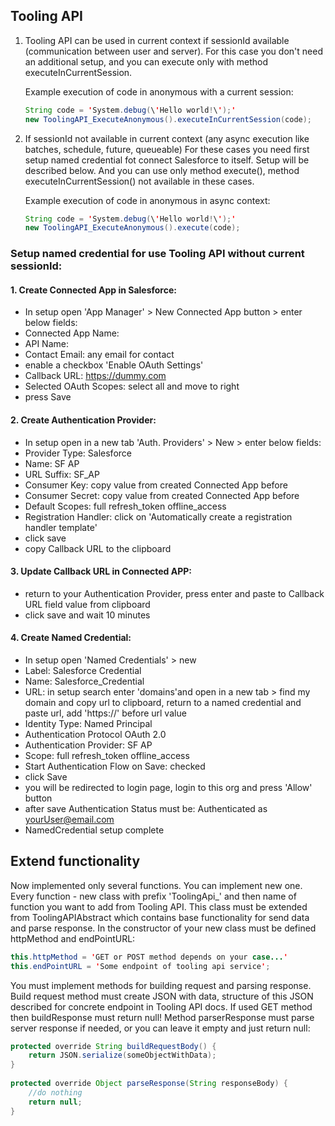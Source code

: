 ## Tooling API 


1) Tooling API can be used in current context if sessionId available (communication between user and server). 
    For this case you don't need an additional setup, and you can execute only with method executeInCurrentSession.
    
    Example execution of code in anonymous with a current session:
    
    ```java
    String code = 'System.debug(\'Hello world!\');'
    new ToolingAPI_ExecuteAnonymous().executeInCurrentSession(code);
    
    ```

2) If sessionId not available in current context (any async execution like batches, schedule, future, queueable)
    For these cases you need first setup named credential fot connect Salesforce to itself. Setup will be described below. 
    And you can use only method execute(), method executeInCurrentSession() not available in these cases.
    
    Example execution of code in anonymous in async context:
    
    ```java
    String code = 'System.debug(\'Hello world!\');'
    new ToolingAPI_ExecuteAnonymous().execute(code);

    ```
   

### Setup named credential for use Tooling API without current sessionId:

#### 1. Create Connected App in Salesforce:
 - In setup open 'App Manager' > New Connected App button > enter below fields:
 - Connected App Name: 
 - API Name:
 - Contact Email: any email for contact
 - enable a checkbox 'Enable OAuth Settings'
 - Callback URL: https://dummy.com
 - Selected OAuth Scopes: select all and move to right
 - press Save

#### 2. Create Authentication Provider:
 - In setup open in a new tab 'Auth. Providers' > New >  enter below fields:
 - Provider Type: Salesforce
 - Name: SF AP
 - URL Suffix: SF_AP
 - Consumer Key: copy value from created Connected App before
 - Consumer Secret: copy value from created Connected App before
 - Default Scopes: full refresh_token offline_access
 - Registration Handler: click on 'Automatically create a registration handler template'
 - click save
 - copy Callback URL to the clipboard 

#### 3. Update Callback URL in Connected APP:
 - return to your Authentication Provider, press enter and paste to Callback URL field value from clipboard
 - click save and wait 10 minutes

#### 4. Create Named Credential:
 - In setup open 'Named Credentials' > new
 - Label: Salesforce Credential
 - Name: Salesforce_Credential
 - URL: in setup search enter 'domains'and open in a new tab > find my domain and copy url to clipboard, 
   return to a named credential and paste url, add 'https://' before url value
 - Identity Type: Named Principal
 - Authentication Protocol OAuth 2.0
 - Authentication Provider: SF AP
 - Scope: full refresh_token offline_access
 - Start Authentication Flow on Save: checked
 - click Save
 - you will be redirected to login page, login to this org and press 'Allow' button
 - after save Authentication Status must be: Authenticated as yourUser@email.com 
 - NamedCredential setup complete


## Extend functionality

Now implemented only several functions.
You can implement new one. 
Every function - new class with prefix 'ToolingApi_' and then name of function you want to add from Tooling API. 
This class must be extended from ToolingAPIAbstract which contains base functionality for send data and parse response.
In the constructor of your new class must be defined httpMethod and endPointURL:   

```java
this.httpMethod = 'GET or POST method depends on your case...' 
this.endPointURL = 'Some endpoint of tooling api service';
```

You must implement methods for building request and parsing response. Build request method must create JSON with data, 
structure of this JSON described for concrete endpoint in Tooling API docs. If used GET method then buildResponse must return null!
Method parserResponse must parse server response if needed, or you can leave  it empty and just return null:


```java
protected override String buildRequestBody() {
    return JSON.serialize(someObjectWithData);
}
  
protected override Object parseResponse(String responseBody) {
    //do nothing
    return null;
}
```